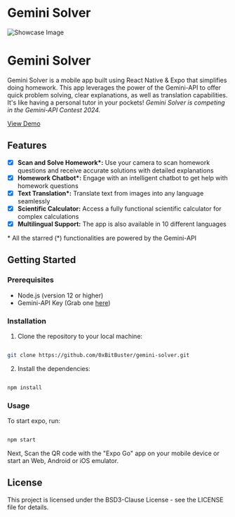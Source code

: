 ﻿# Gemini Solver

![Showcase Image](https://i.ibb.co/sQW6VX6/cover.jpg)

# Gemini Solver
Gemini Solver is a mobile app built using React Native & Expo that simplifies doing homework. This app leverages the power of the Gemini-API to offer quick problem solving, clear explanations, as well as translation capabilities. It's like having a personal tutor in your pockets! *Gemini Solver is competing in the Gemini-API Contest 2024.*

<a href="https://youtu.be/Ey2KTL879nY">View Demo</a>


## Features 
- [x] **Scan and Solve Homework\*:** Use your camera to scan homework questions and receive accurate solutions with detailed explanations
- [x] **Homework Chatbot\*:** Engage with an intelligent chatbot to get help with homework questions 
- [x] **Text Translation\*:** Translate text from images into any language seamlessly
- [x] **Scientific Calculator:** Access a fully functional scientific calculator for complex calculations
- [x] **Multilingual Support:** The app is also available in 10 different languages

\* All the starred (*) functionalities are powered by the Gemini-API

## Getting Started
### Prerequisites

- Node.js (version 12 or higher)
- Gemini-API Key (Grab one [here](https://ai.google.dev/gemini-api/docs/api-key))
  
### Installation

1. Clone the repository to your local machine:

```bash

git clone https://github.com/0xBitBuster/gemini-solver.git

```

2. Install the dependencies:
```bash

npm install

```

### Usage

To start expo, run:

```bash

npm start

```

Next, Scan the QR code with the "Expo Go" app on your mobile device or start an Web, Android or iOS emulator.

## License

This project is licensed under the BSD3-Clause License - see the LICENSE file for details.
